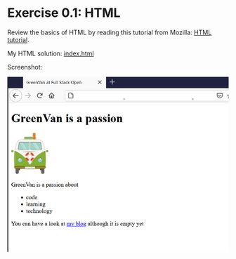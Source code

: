 # Exercise 0.1: HTML
Review the basics of HTML by reading this tutorial from Mozilla: [HTML tutorial](https://developer.mozilla.org/en-US/docs/Learn/Getting_started_with_the_web/HTML_basics).

My HTML solution: [index.html](index.html)

Screenshot:

![alt text](img/screenshot.png "Screenshot of my exercise solution")
